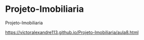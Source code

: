 # Projeto-Imobiliaria
 Projeto-Imobiliaria



https://victoralexandre113.github.io/Projeto-Imobiliaria/aula8.html